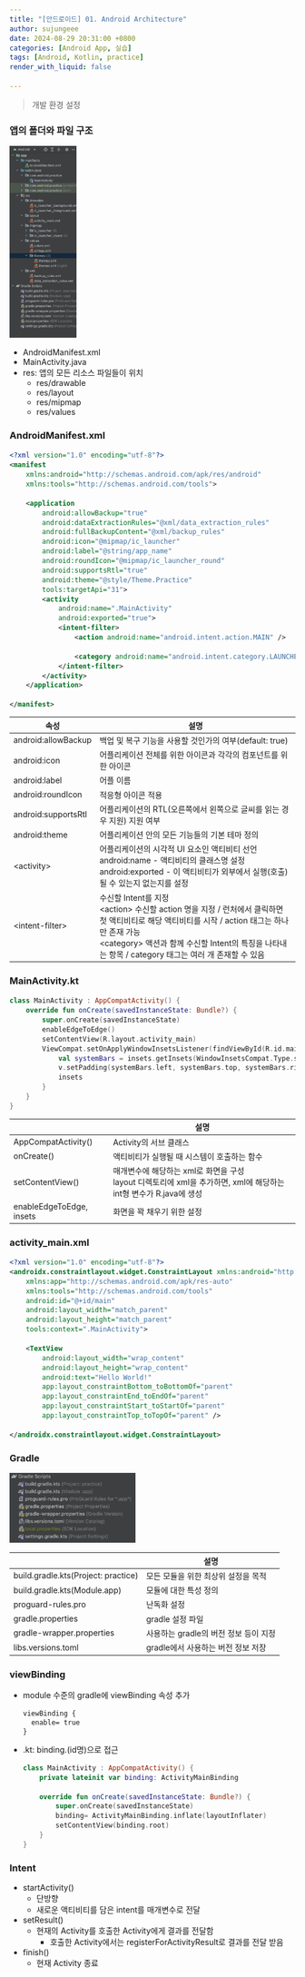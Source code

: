```yaml
---
title: "[안드로이드] 01. Android Architecture"
author: sujungeee
date: 2024-08-29 20:31:00 +0800
categories: [Android App, 실습]
tags: [Android, Kotlin, practice]
render_with_liquid: false

---
```


> 개발 환경 설정



### 앱의 폴더와 파일 구조

<img src="./assets/img/0829/directory_architecture.png" style="zoom:33%;" />

- AndroidManifest.xml
- MainActivity.java
- res: 앱의 모든 리소스 파일들이 위치
  - res/drawable
  - res/layout
  - res/mipmap
  - res/values



### AndroidManifest.xml

```xml
<?xml version="1.0" encoding="utf-8"?>
<manifest
    xmlns:android="http://schemas.android.com/apk/res/android"
    xmlns:tools="http://schemas.android.com/tools">

    <application
        android:allowBackup="true"
        android:dataExtractionRules="@xml/data_extraction_rules"
        android:fullBackupContent="@xml/backup_rules"
        android:icon="@mipmap/ic_launcher"
        android:label="@string/app_name"
        android:roundIcon="@mipmap/ic_launcher_round"
        android:supportsRtl="true"
        android:theme="@style/Theme.Practice"
        tools:targetApi="31">
        <activity
            android:name=".MainActivity"
            android:exported="true">
            <intent-filter>
                <action android:name="android.intent.action.MAIN" />

                <category android:name="android.intent.category.LAUNCHER" />
            </intent-filter>
        </activity>
    </application>

</manifest>
```

| 속성                  | 설명                                                         |
| --------------------- | ------------------------------------------------------------ |
| android:allowBackup   | 백업 및 복구 기능을 사용할 것인가의 여부(default: true)      |
| android:icon          | 어플리케이션 전체를 위한 아이콘과 각각의 컴포넌트를 위한 아이콘 |
| android:label         | 어플 이름                                                    |
| android:roundIcon     | 적응형 아이콘 적용                                           |
| android:supportsRtl   | 어플리케이션의 RTL(오른쪽에서 왼쪽으로 글씨를 읽는 경우 지원) 지원 여부 |
| android:theme         | 어플리케이션 안의 모든 기능들의 기본 테마 정의               |
| &lt;activity&gt;      | 어플리케이션의 시각적 UI 요소인 액티비티 선언<br>android:name - 액티비티의 클래스명 설정<br>android:exported - 이 액티비티가 외부에서 실행(호출)될 수 있는지 없는지를 설정 |
| &lt;intent-filter&gt; | 수신할 Intent를 지정<br>&lt;action&gt; 수신할 action 명을 지정 / 런처에서 클릭하면 첫 액티비티로 해당 액티비티를 시작 / action 태그는 하나만 존재 가능<br>&lt;category&gt; 액션과 함께 수신할 Intent의 특징을 나타내는 항목 / category 태그는 여러 개 존재할 수 있음 |



### MainActivity.kt

```kotlin
class MainActivity : AppCompatActivity() {
    override fun onCreate(savedInstanceState: Bundle?) {
        super.onCreate(savedInstanceState)
        enableEdgeToEdge()
        setContentView(R.layout.activity_main)
        ViewCompat.setOnApplyWindowInsetsListener(findViewById(R.id.main)) { v, insets ->
            val systemBars = insets.getInsets(WindowInsetsCompat.Type.systemBars())
            v.setPadding(systemBars.left, systemBars.top, systemBars.right, systemBars.bottom)
            insets
        }
    }
}
```

|                          | 설명                                                         |
| ------------------------ | ------------------------------------------------------------ |
| AppCompatActivity()      | Activity의 서브 클래스                                       |
| onCreate()               | 액티비티가 실행될 때 시스템이 호출하는 함수                  |
| setContentView()         | 매개변수에 해당하는 xml로 화면을 구성<br>layout 디렉토리에 xml을 추가하면, xml에 해당하는 int형 변수가 R.java에 생성 |
| enableEdgeToEdge, insets | 화면을 꽉 채우기 위한 설정                                   |



### activity_main.xml

```xml
<?xml version="1.0" encoding="utf-8"?>
<androidx.constraintlayout.widget.ConstraintLayout xmlns:android="http://schemas.android.com/apk/res/android"
    xmlns:app="http://schemas.android.com/apk/res-auto"
    xmlns:tools="http://schemas.android.com/tools"
    android:id="@+id/main"
    android:layout_width="match_parent"
    android:layout_height="match_parent"
    tools:context=".MainActivity">

    <TextView
        android:layout_width="wrap_content"
        android:layout_height="wrap_content"
        android:text="Hello World!"
        app:layout_constraintBottom_toBottomOf="parent"
        app:layout_constraintEnd_toEndOf="parent"
        app:layout_constraintStart_toStartOf="parent"
        app:layout_constraintTop_toTopOf="parent" />

</androidx.constraintlayout.widget.ConstraintLayout>
```



### Gradle

<img src="/assets/img/0829/gradle.png" style="zoom:33%;" />

|                                     | 설명                                  |
| ----------------------------------- | ------------------------------------- |
| build.gradle.kts(Project: practice) | 모든 모듈을 위한 최상위 설정을 목적   |
| build.gradle.kts(Module.app)        | 모듈에 대한 특성 정의                 |
| proguard-rules.pro                  | 난독화 설정                           |
| gradle.properties                   | gradle 설정 파일                      |
| gradle-wrapper.properties           | 사용하는 gradle의 버전 정보 등이 지정 |
| libs.versions.toml                  | gradle에서 사용하는 버전 정보 저장    |



### viewBinding

- module 수준의 gradle에 viewBinding 속성 추가

  ```
  viewBinding {
  	enable= true
  }
  ```

- .kt: binding.(id명)으로 접근

  ```kotlin
  class MainActivity : AppCompatActivity() {
      private lateinit var binding: ActivityMainBinding
  
      override fun onCreate(savedInstanceState: Bundle?) {
          super.onCreate(savedInstanceState)
          binding= ActivityMainBinding.inflate(layoutInflater)
          setContentView(binding.root)
      }
  }
  ```

  

### Intent

- startActivity()
  - 단방향
  - 새로운 액티비티를 담은 intent를 매개변수로 전달
- setResult()
  - 현재의 Activity를 호출한 Activity에게 결과를 전달함
    - 호출한 Activity에서는 registerForActivityResult로 결과를 전달 받음
- finish()
  - 현재 Activity 종료
